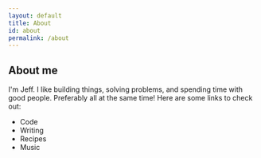 ```yaml
---
layout: default
title: About
id: about
permalink: /about
---
```


## About me

I'm Jeff. I like building things, solving problems, and spending time with good people. Preferably all at the same time! Here are some links to check out:

- Code
- Writing
- Recipes
- Music
